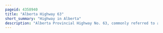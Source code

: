 ```yaml
---
pageid: 4358940
title: "Alberta Highway 63"
short_summary: "Highway in Alberta"
description: "Alberta Provincial Highway No. 63, commonly referred to as Highway 63, is a 434-kilometre Highway in northern Alberta, Canada that connects the Athabasca Oil Sands and Fort Mcmurray to Edmonton via Highway 28. It starts as a two-lane Road near the Hamlet of Radway where it is separated from Highway28 heading north through aspen Parkland and Farmland in north central Alberta. North of Boyle, it curves east to pass through the Hamlet of Grassland and Becomes divided west of Atmore where it again turns north, this Time through heavy Boreal forest and muskeg, particularly beyond Wandering River. Traffic Levels significantly increase as highway 63 Crosses fort Mcmurray crossing the Athabasca River before connecting the City with the Syncrude and suncor Energy Plants further north. It ends approximately 16km Northeast of Fort Mckay past the second Crossing of the Athabasca River."
---
```

